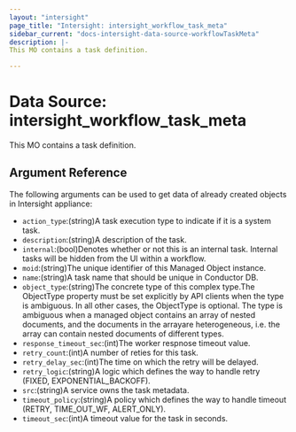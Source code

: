 ```yaml
---
layout: "intersight"
page_title: "Intersight: intersight_workflow_task_meta"
sidebar_current: "docs-intersight-data-source-workflowTaskMeta"
description: |-
This MO contains a task definition.

---
```


# Data Source: intersight_workflow_task_meta
This MO contains a task definition.

## Argument Reference
The following arguments can be used to get data of already created objects in Intersight appliance:
* `action_type`:(string)A task execution type to indicate if it is a system task.
* `description`:(string)A description of the task.
* `internal`:(bool)Denotes whether or not this is an internal task.  Internal tasks will be hidden from the UI within a workflow.
* `moid`:(string)The unique identifier of this Managed Object instance.
* `name`:(string)A task name that should be unique in Conductor DB.
* `object_type`:(string)The concrete type of this complex type.The ObjectType property must be set explicitly by API clients when the type is ambiguous. In all other cases, the ObjectType is optional. The type is ambiguous when a managed object contains an array of nested documents, and the documents in the arrayare heterogeneous, i.e. the array can contain nested documents of different types.
* `response_timeout_sec`:(int)The worker respnose timeout value.
* `retry_count`:(int)A number of reties for this task.
* `retry_delay_sec`:(int)The time on which the retry will be delayed.
* `retry_logic`:(string)A logic which defines the way to handle retry (FIXED, EXPONENTIAL_BACKOFF).
* `src`:(string)A service owns the task metadata.
* `timeout_policy`:(string)A policy which defines the way to handle timeout (RETRY, TIME_OUT_WF, ALERT_ONLY).
* `timeout_sec`:(int)A timeout value for the task in seconds.
